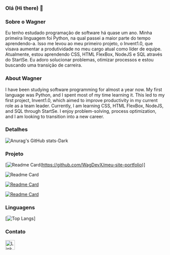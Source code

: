 ### Olá (Hi there) 👋

### Sobre o Wagner
Eu tenho estudado programação de software há quase um ano. Minha primeira linguagem foi Python, na qual passei a maior parte do tempo aprendendo-a. Isso me levou ao meu primeiro projeto, o Invent1.0, que visava aumentar a produtividade no meu cargo atual como líder de equipe. Atualmente, estou aprendendo CSS, HTML FlexBox, NodeJS e SQL através do StartSe. Eu adoro solucionar problemas, otimizar processos e estou buscando uma transição de carreira.

### About Wagner
I have been studying software programming for almost a year now. My first language was Python, and I spent most of my time learning it. This led to my first project, Invent1.0, which aimed to improve productivity in my current role as a team leader. Currently, I am learning CSS, HTML FlexBox, NodeJS, and SQL through StartSe. I enjoy problem-solving, process optimization, and I am looking to transition into a new career.

### Detalhes

![Anurag's GitHub stats-Dark](https://github-readme-stats.vercel.app/api?username=WagDevX&show_icons=true&theme=dark#gh-dark-mode-only)

### Projeto
[![Readme Card](https://github-readme-stats.vercel.app/api/pin/?username=WagDevX&repo=meu-site-portfolio&theme=dark#gh-dark-mode-only)(https://github.com/WagDevX/meu-site-portfolio)]

![Readme Card](https://github-readme-stats.vercel.app/api/pin/?username=WagDevX&repo=TikTok-Clone&theme=dark#gh-dark-mode-only)

[![Readme Card](https://github-readme-stats.vercel.app/api/pin/?username=WagDevX&repo=InventarioV1.0&theme=dark#gh-dark-mode-only)](https://github.com/Hellzito/TikTok-Clone)

[![Readme Card](https://github-readme-stats.vercel.app/api/pin/?username=WagDevX&repo=kivy_venv&theme=dark#gh-dark-mode-only)](https://github.com/WagDevX/kivy_venv)

### Linguagens

[![Top Langs](https://github-readme-stats.vercel.app/api/top-langs/?username=WagDevX&theme=dark#gh-dark-mode-only)]

### Contato

[<img src='https://img.shields.io/badge/LinkedIn-007785?style=for-the-badges&logo=linkedin&locoColor=white' alt='Linkedin' height='30'>](https://www.linkedin.com/in/wagner-de-araujo-7b2854118/)
